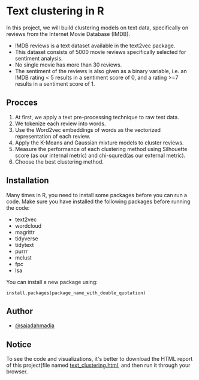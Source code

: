 
# Text clustering in R
In this project, we will build clustering models on text data, specifically on reviews from the Internet Movie Database (IMDB).

* IMDB reviews is a text dataset available in the text2vec package.
* This dataset consists of 5000 movie reviews specifically selected for sentiment analysis.
* No single movie has more than 30 reviews.
* The sentiment of the reviews is also given as a binary variable, i.e. an IMDB rating < 5 results in a sentiment score of 0, and a rating >=7 results in a sentiment score of 1.

## Procces
1. At first, we apply a text pre-processing technique to raw test data.
2. We tokenize each review into words.
3. Use the Word2vec embeddings of words as the vectorized representation of each review.
4. Apply the K-Means and Gaussian mixture models to cluster reviews.
5. Measure the performance of each clustering method using Silhouette score (as our internal metric) and chi-squred(as our external metric).
6. Choose the best clustering method.

## Installation

Many times in R, you need to install some packages before you can run a code. Make sure you have installed the following packages before running the code:

* text2vec
* wordcloud
* magrittr
* tidyverse
* tidytext
* purrr
* mclust
* fpc
* lsa

You can install a new package using:
`````
install.packages(package_name_with_double_quotation)
`````
    
## Author

- [@sajadahmadia](https://github.com/sajadahmadia)

## Notice
To see the code and visualizations, it's better to download the HTML report of this project(file named [text_clustering.html](https://github.com/sajadahmadia/R_programming/blob/main/clustering_imdb_reviews/text_clustering.html), and then run it through your browser. 
